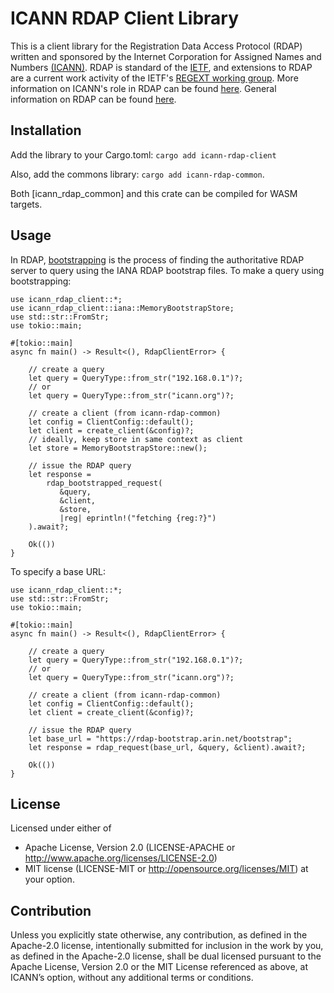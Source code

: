 ICANN RDAP Client Library
=========================

This is a client library for the Registration Data Access Protocol (RDAP) written and sponsored
by the Internet Corporation for Assigned Names and Numbers [(ICANN)](https://www.icann.org). 
RDAP is standard of the [IETF](https://ietf.org/), and extensions
to RDAP are a current work activity of the IETF's [REGEXT working group](https://datatracker.ietf.org/wg/regext/documents/).
More information on ICANN's role in RDAP can be found [here](https://www.icann.org/rdap).
General information on RDAP can be found [here](https://rdap.rcode3.com/).

Installation
------------

Add the library to your Cargo.toml: `cargo add icann-rdap-client`

Also, add the commons library: `cargo add icann-rdap-common`.

Both [icann_rdap_common] and this crate can be compiled for WASM targets.

Usage
-----

In RDAP, [bootstrapping](https://rdap.rcode3.com/bootstrapping/iana.html) 
is the process of finding the authoritative RDAP server to
query using the IANA RDAP bootstrap files. To make a query using bootstrapping:

```rust,no_run
use icann_rdap_client::*;
use icann_rdap_client::iana::MemoryBootstrapStore;
use std::str::FromStr;
use tokio::main;

#[tokio::main]
async fn main() -> Result<(), RdapClientError> {

    // create a query
    let query = QueryType::from_str("192.168.0.1")?;
    // or
    let query = QueryType::from_str("icann.org")?;

    // create a client (from icann-rdap-common)
    let config = ClientConfig::default();
    let client = create_client(&config)?;
    // ideally, keep store in same context as client
    let store = MemoryBootstrapStore::new();

    // issue the RDAP query
    let response =
        rdap_bootstrapped_request(
           &query,
           &client,
           &store,
           |reg| eprintln!("fetching {reg:?}")
    ).await?;

    Ok(())
}
```

To specify a base URL:

```rust,no_run
use icann_rdap_client::*;
use std::str::FromStr;
use tokio::main;

#[tokio::main]
async fn main() -> Result<(), RdapClientError> {

    // create a query
    let query = QueryType::from_str("192.168.0.1")?;
    // or
    let query = QueryType::from_str("icann.org")?;

    // create a client (from icann-rdap-common)
    let config = ClientConfig::default();
    let client = create_client(&config)?;

    // issue the RDAP query
    let base_url = "https://rdap-bootstrap.arin.net/bootstrap";
    let response = rdap_request(base_url, &query, &client).await?;

    Ok(())
}

```

License
-------

Licensed under either of
* Apache License, Version 2.0 (LICENSE-APACHE or http://www.apache.org/licenses/LICENSE-2.0)
* MIT license (LICENSE-MIT or http://opensource.org/licenses/MIT) at your option.

Contribution
------------

Unless you explicitly state otherwise, any contribution, as defined in the Apache-2.0 license, 
intentionally submitted for inclusion in the work by you, as defined in the Apache-2.0 license, 
shall be dual licensed pursuant to the Apache License, Version 2.0 or the MIT License referenced 
as above, at ICANN’s option, without any additional terms or conditions.
